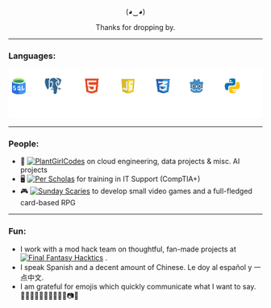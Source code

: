 <p align="center">
(◕‿◕)
</p>

<p align="center">
Thanks for dropping by.
</p>

---
### Languages:

<p align="center">
  <img src="https://raw.githubusercontent.com/jonnyblevins/JonnyBlevins.Codes/main/images/BannerEdited.png" alt="Banner Image">
</p>

---

### People:
- 🌱 [![PlantGirlCodes](https://img.shields.io/badge/PlantGirlCodes-%20-lightgreen?style=flat-square&logo=github)](https://github.com/plantgirlcodes) on cloud engineering, data projects & misc. AI projects
- 🖥️ [![Per Scholas](https://img.shields.io/badge/Per_Scholas-%20-blue?style=flat-square&logo=education)](https://perscholas.org/) for training in IT Support (CompTIA+)
- 🎮 [![Sunday Scaries](https://img.shields.io/badge/Sunday_Scaries-%20-orange?style=flat-square&logo=github)](https://github.com/Sunday-Scaries/witch-hat) to develop small video games and a full-fledged card-based RPG

---

### Fun:

- I work with a mod hack team on thoughtful, fan-made projects at [![Final Fantasy Hacktics](https://img.shields.io/badge/Final_Fantasy_Hacktics-%20-yellow?style=flat-square&logo=gamepad)](https://ffhacktics.com/) .
- I speak Spanish and a decent amount of Chinese. Le doy al español y 一点中文.
- I am grateful for emojis which quickly communicate what I want to say. 🤠🏋🏻‍♂️🎾🐊🥷🏻🛫🌵📷🌈
